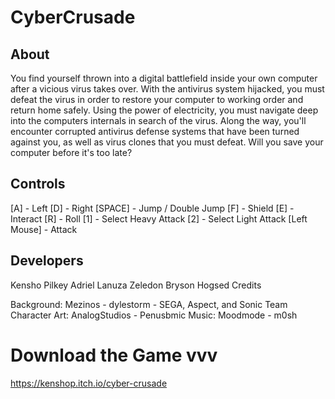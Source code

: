 # CyberCrusade
## About

You find yourself thrown into a digital battlefield inside your own computer after a vicious virus takes over. With the antivirus system hijacked, you must defeat the virus in order to restore your computer to working order and return home safely.  Using the power of electricity, you must navigate deep into the computers internals in search of the virus. Along the way, you'll encounter corrupted antivirus defense systems that have been turned against you, as well as virus clones that you must defeat. Will you save your computer before it's too late?

## Controls

[A] - Left
[D] - Right
[SPACE] - Jump / Double Jump
[F] - Shield
[E] - Interact
[R] - Roll
[1] - Select Heavy Attack
[2] - Select Light Attack
[Left Mouse] - Attack
## Developers

Kensho Pilkey
Adriel Lanuza Zeledon
Bryson Hogsed
Credits

Background: Mezinos - dylestorm - SEGA, Aspect, and Sonic Team
Character Art: AnalogStudios - Penusbmic
Music: Moodmode - m0sh

# Download the Game vvv
https://kenshop.itch.io/cyber-crusade
